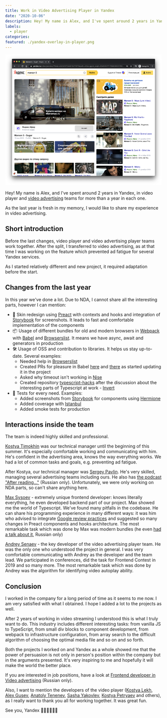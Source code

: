 ```yaml
---
title: Work in Video Advertising Player in Yandex
date: "2020-10-06"
description: Hey! My name is Alex, and I've spent around 2 years in Yandex, in video player and video advertising teams for more than a year in each one. As the last year is fresh in my memory, I would like to share my experience in video advertising.
labels:
  - player
categories:
featured: ./yandex-overlay-in-player.png
---
```


![Yandex overlay in player](./yandex-overlay-in-player.png)

Hey! My name is Alex, and I've spent around 2 years in Yandex, in video player and [video advertising](https://yandex.com/adv/products/video) teams for more than a year in each one.

As the last year is fresh in my memory, I would like to share my experience in video advertising.

## Short introduction

Before the last changes, video player and video advertising player teams work together. After the split, I transferred to video advertising, as at that time I was working on the feature which prevented ad fatigue for several Yandex services.

As I started relatively different and new project, it required adaptation before the start.

## Changes from the last year

In this year we've done a lot. Due to NDA, I cannot share all the interesting parts, however I can mention:

- 💅 Skin redesign using [Preact](https://preactjs.com/) with contexts and hooks and integration of [Storybook](https://storybook.js.org/) for screenshots. It leads to fast and comfortable implementation of the components
- 📦 Usage of different bundles for old and modern browsers in [Webpack](https://webpack.js.org/) with [Babel](https://babeljs.io/) and [Browserslist](https://github.com/browserslist/browserslist). It means we have async, await and generators in production
- 🛠 Usage of OSS and contribution to libraries. It helps us stay up-to-date. Several examples:
  - Needed help in [Browserslist](https://github.com/browserslist/browserslist/issues/489)
  - Created PRs for pleasure in Babel [here](https://github.com/babel/babel/pull/11448) and [there](https://github.com/babel/babel/pull/11468) as started updating it in the project
  - Asked why timeout isn't working in [Nise](https://github.com/sinonjs/nise/issues/160)
  - Created repository [typescript-hacks](https://github.com/Beraliv/typescript-hacks) after the discussion about the interesting parts of Typescript at work - [Invert](https://github.com/Beraliv/typescript-hacks/blob/master/Invert/index.ts)
- 🧪 Tests for every need. Examples:
  - Added screenshots from [Storybook](https://storybook.js.org/) for components using [Hermione](https://github.com/gemini-testing/hermione)
  - Added coverage with [Istanbul](https://istanbul.js.org/)
  - Added smoke tests for production

## Interactions inside the team

The team is indeed highly skilled and professional.

[Kostya Timokhin](https://www.linkedin.com/in/ktimokhin/) was our technical manager until the beginning of this summer. It's especially comfortable working and communicating with him. He's confident in the advertising area, knows the way everything works. We had a lot of common tasks and goals, e.g. preventing ad fatigue.

After Kostya, our technical manager was [Sergey Pavlin](https://www.linkedin.com/in/sergio-pavlin-7725796b/). He's very skilled, managing several advertising teams including ours. He also has [the podcast "After reading..."](https://open.spotify.com/show/0S8k2lWG8rZGLCMPDqEyKN?si=QyusYYu9S1yQ7YemzqGUyw&nd=1) (Russian only). Unfortunately, we were only working on NDA parts, so can't share anything here.

[Max Sysoev](https://www.linkedin.com/in/colch/) - extremely unique frontend developer: knows literally everything, he even developed backend part of our project. Max showed me the world of Typescript. We've found many pitfalls in the codebase. He can share his programming experience in many different ways: it was him who advised to integrate [Google review practices](https://google.github.io/eng-practices/review/reviewer/) and suggested so many changes in Preact components and hooks architecture. The most remarkable task which was done by Max was modern bundles (he even [had a talk about it](https://www.youtube.com/watch?v=CKbOHn1lJWw&t=7841s), Russian only)

[Andrey Senaev](https://www.linkedin.com/in/andrey-senaev-942232137/) - the key developer of the video advertising player team. He was the only one who understood the project in general. I was very comfortable communicating with Andrey as the developer and the team lead. We participated in conferences, did the task for Frontend Contest in 2019 and so many more. The most remarkable task which was done by Andrey was the algorithm for identifying video autoplay ability.

## Conclusion

I worked in the company for a long period of time as it seems to me now. I am very satisfied with what I obtained. I hope I added a lot to the projects as well.

After 2 years of working in video streaming I understood this is what I truly want to do. This industry includes different interesting tasks: from vanilla JS to TypeScript, from small div blocks to component development, from webpack to infrastructure configuration, from array search to the difficult algorithm of choosing the optimal media file and so on and so forth.

Both the projects I worked on and Yandex as a whole showed me that the power of persuasion is not only in person's position within the company but in the arguments presented. It's very inspiring to me and hopefully it will make the world the better place.

If you are interested in job positions, have a look at [Frontend developer in Video advertising](https://yandex.ru/jobs/vacancies/dev/int_dev_video_ad/) (Russian only).

Also, I want to mention the developers of the video player ([Kostya Lekh](https://www.linkedin.com/in/klekh/), [Alex Gusev](https://github.com/mad-gooze), [Anatoly Tenenev](https://github.com/Anatoly-Tenenev), [Sasha Yakovlev](https://www.linkedin.com/in/xescoder/), [Kostya Petryaev](https://www.linkedin.com/in/konstantin-petryaev-65bb52116/) and others), as I really want to thank you all for working together. It was great fun.

See you, Yandex 👋🏻👋🏻👋🏻
